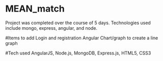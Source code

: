 # MEAN_match
Project was completed over the course of 5 days. Technologies used include mongo, express, angular, and node. 

#Items to add
Login and registration
Angular Chart/graph to create a line graph

#Tech used
AngularJS, Node.js, MongoDB, Express.js, HTML5, CSS3